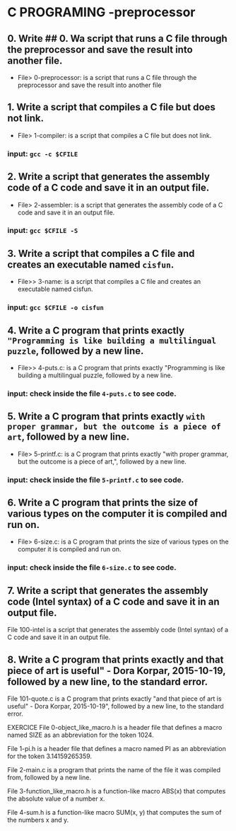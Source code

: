 # C PROGRAMING -preprocessor

## 0. Write ## 0. Wa script that runs a C file through the preprocessor and save the result into another file.
* File> 0-preprocessor: is a script that runs a C file through the preprocessor and save the result into another file
## 1. Write a script that compiles a C file but does not link.
* File> 1-compiler: is a script that compiles a C file but does not link.
### input: `gcc -c $CFILE`

## 2. Write a script that generates the assembly code of a C code and save it in an output file.
* File> 2-assembler: is a script that generates the assembly code of a C code and save it in an output file.
### input: `gcc $CFILE -S`

## 3. Write a script that compiles a C file and creates an executable named `cisfun`.
* File>> 3-name: is a script that compiles a C file and creates an executable named cisfun.
### input: `gcc $CFILE -o cisfun`

## 4. Write a C program that prints exactly `"Programming is like building a multilingual puzzle`, followed by a new line.
* File>> 4-puts.c: is a C program that prints exactly "Programming is like building a multilingual puzzle, followed by a new line.
### input: check inside the file `4-puts.c` to see code.

## 5. Write a C program that prints exactly `with proper grammar, but the outcome is a piece of art`, followed by a new line.
* File> 5-printf.c: is a C program that prints exactly "with proper grammar, but the outcome is a piece of art,", followed by a new line.
### input: check inside the file `5-printf.c` to see code.

## 6. Write a C program that prints the size of various types on the computer it is compiled and run on.
* File> 6-size.c: is a C program that prints the size of various types on the computer it is compiled and run on.
### input: check inside the file `6-size.c` to see code.

## 7. Write a script that generates the assembly code (Intel syntax) of a C code and save it in an output file.
File 100-intel is a script that generates the assembly code (Intel syntax) of a C code and save it in an output file.

## 8. Write a C program that prints exactly and that piece of art is useful" - Dora Korpar, 2015-10-19, followed by a new line, to the standard error.

File 101-quote.c is a C program that prints exactly "and that piece of art is useful" - Dora Korpar, 2015-10-19", followed by a new line, to the standard error.



EXERCICE
File 0-object_like_macro.h is a header file that defines a macro named SIZE as an abbreviation for the token 1024.

File 1-pi.h is a header file that defines a macro named PI as an abbreviation for the token 3.14159265359.

File 2-main.c is a program that prints the name of the file it was compiled from, followed by a new line.

File 3-function_like_macro.h is a function-like macro ABS(x) that computes the absolute value of a number x.

File 4-sum.h is a function-like macro SUM(x, y) that computes the sum of the numbers x and y.